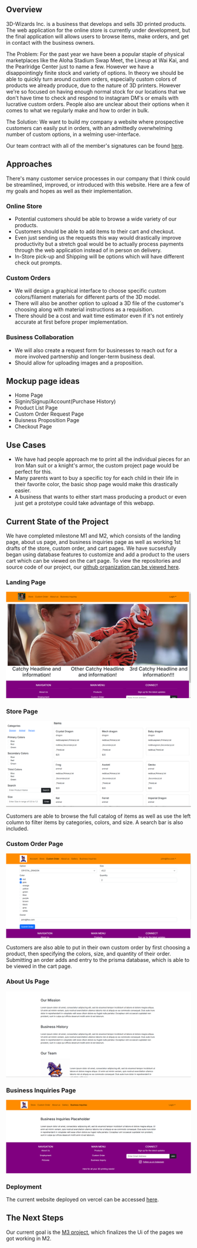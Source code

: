 
## Overview

3D-Wizards Inc. is a business that develops and sells 3D printed products. The web application for the online store is currently under development, but the final application will allows users to browse items, make orders, and get in contact with the business owners.

The Problem: For the past year we have been a popular staple of physical marketplaces like the Aloha Stadium Swap Meet, the Lineup at Wai Kai, and the Pearlridge Center just to name a few. However we have a disappointingly finite stock and variety of options. In theory we should be able to quickly turn around custom orders, especially custom colors of products we already produce, due to the nature of 3D printers. However we're so focused on having enough normal stock for our locations that we don't have time to check and respond to instagram DM's or emails with lucrative custom orders. People also are unclear about their options when it comes to what we regularly make and how to order in bulk.

The Solution: We want to build my company a website where prospective customers can easily put in orders, with an admittedly overwhelming number of custom options, in a welming user-interface. 

Our team contract with all of the member's signatures can be found [here](https://docs.google.com/document/d/1khLUqeU3P_N2-VMSdp-ibR_amM5T2jIwDZtIPfz1X4s/edit?tab=t.0).

## Approaches

There's many customer service processes in our company that I think could be streamlined, improved, or introduced with this website. Here are a few of my goals and hopes as well as their implementation.

### Online Store

- Potential customers should be able to browse a wide variety of our products.
- Customers should be able to add items to their cart and checkout.
- Even just sending us the requests this way would drastically improve productivity but a stretch goal would be to actually process payments through the web application instead of in person on delivery.
- In-Store pick-up and Shipping will be options which will have different check out prompts.

### Custom Orders

- We will design a graphical interface to choose specific custom colors/filament materials for different parts of the 3D model.
- There will also be another option to upload a 3D file of the customer's choosing along with material instructions as a requisition.
- There should be a cost and wait time estimator even if it's not entirely accurate at first before proper implementation.

### Business Collaboration

- We will also create a request form for businesses to reach out for a more involved partnership and longer-term business deal.
- Should allow for uploading images and a proposition.

## Mockup page ideas

- Home Page
- Signin/Signup/Account(Purchase History)
- Product List Page
- Custom Order Request Page
- Buisness Proposition Page
- Checkout Page

## Use Cases

- We have had people approach me to print all the individual pieces for an Iron Man suit or a knight's armor, the custom project page would be perfect for this.
- Many parents want to buy a specific toy for each child in their life in their favorite color, the basic shop page would make this drastically easier.
- A business that wants to either start mass producing a product or even just get a prototype could take advantage of this webapp.

## Current State of the Project

We have completed milestone M1 and M2, which consists of the landing page,  about us page, and business inquiries page as well as working 1st drafts of the store, custom order, and cart pages. We have sucsesfully began using database features to customize and add a product to the users cart which can be viewed on the cart page. To view the repositories and source code of our project, our [github organization can be viewed here](https://github.com/3D-Wizards-Inc).

### Landing Page

![](landingpageM1.png)

### Store Page

![](storeM1.png)

Customers are able to browse the full catalog of items as well as use the left column to filter items by categories, colors, and size. A search bar is also included.

### Custom Order Page

![](customM1.png)

Customers are also able to put in their own custom order by first choosing a product, then specifying the colors, size, and quantity of their order. Submitting an order adds and entry to the prisma database, which is able to be viewed in the cart page.

### About Us Page

![](aboutM1.png)

### Business Inquiries Page

![](BuisnessM1.png)

### Deployment

The current website deployed on vercel can be accessed [here](https://3-d-wizards-inc.vercel.app/).

## The Next Steps

Our current goal is the [M3 project](https://github.com/orgs/3D-Wizards-Inc/projects/3), which finalizes the Ui of the pages we got working in M2. 
